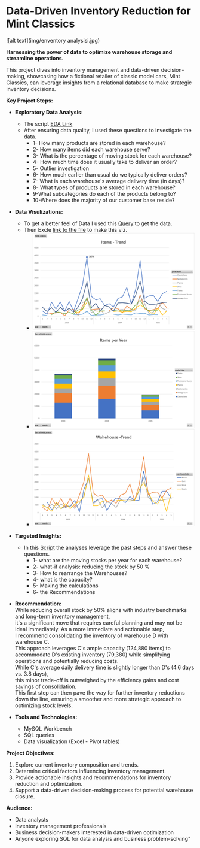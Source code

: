 # Data-Driven Inventory Reduction for Mint Classics
![alt text](img/enventory analysisi.jpg)

**Harnessing the power of data to optimize warehouse storage and streamline operations.**

This project dives into inventory management and data-driven decision-making, showcasing how a fictional retailer of classic model cars, Mint Classics, can leverage insights from a relational database to make strategic inventory decisions.

**Key Project Steps:**

- **Exploratory Data Analysis:** 
  - The script [EDA Link](https://github.com/elsayedg/Data-Driven-Inventory-Reduction-for-Mint-Classics/blob/main/EDA_Script.sql)
  - After ensuring data quality, I used these questions to investigate the data.
    - 1- How many products are stored in each warehouse?
    - 2- How many items did each warehouse serve?
    - 3- What is the percentage of moving stock for each warehouse?
    - 4- How much time does it usually take to deliver an order?
    - 5- Outlier investigation
    - 6- How much earlier than usual do we typically deliver orders?
    - 7- What is each warehouse's average delivery time (in days)?
    - 8- What types of products are stored in each warehouse?
    - 9-What subcategories do each of the products belong to?
    - 10-Where does the majority of our customer base reside?

- **Data Visulizations:**
  - To get a better feel of Data I used this [Query](https://github.com/elsayedg/Data-Driven-Inventory-Reduction-for-Mint-Classics/blob/main/Trend%20Data%20Script.sql) to get the data.
  - Then Excle [link to the file](https://github.com/elsayedg/Data-Driven-Inventory-Reduction-for-Mint-Classics/blob/main/Source/Trend.xlsx) to make this viz.
    - ![alt text](https://github.com/elsayedg/Data-Driven-Inventory-Reduction-for-Mint-Classics/blob/main/img/1-%20items_trend.png)
    - ![alt text](https://github.com/elsayedg/Data-Driven-Inventory-Reduction-for-Mint-Classics/blob/main/img/2-%20Items_per_year.png)
    - ![alt text](https://github.com/elsayedg/Data-Driven-Inventory-Reduction-for-Mint-Classics/blob/main/img/3-%20Warehouse_trend.png)

- **Targeted Insights:**
  - In this [Script](https://github.com/elsayedg/Data-Driven-Inventory-Reduction-for-Mint-Classics/blob/main/Analysis_Script.sql) the analyses leverage the past steps and answer these questions.
    - 1- what are the moving stocks per year for each warehouse?
    - 2- what-if analysis: reducing the stock by 50 %
    - 3- How to rearrange the Warehouses?
    - 4- what is the capacity?
    - 5- Making the calculations
    - 6- the Recommendations 

- **Recommendation:** <br>
    While reducing overall stock by 50% aligns with industry benchmarks and long-term inventory management, <br>
    it's a significant move that requires careful planning and may not be ideal immediately. 
    As a more immediate and actionable step,<br> I recommend consolidating the inventory of warehouse D with warehouse C. 
   <br> This approach leverages C's ample capacity (124,880 items) to accommodate D's existing inventory (79,380) 
    while simplifying operations and potentially reducing costs. <br>
    While C's average daily delivery time is slightly longer than D's (4.6 days vs. 3.8 days), <br>
    this minor trade-off is outweighed by the efficiency gains and cost savings of consolidation. <br>
    This first step can then pave the way for further inventory reductions down the line, 
    ensuring a smoother and more strategic approach to optimizing stock levels.

- **Tools and Technologies:**
  - MySQL Workbench
  - SQL queries
  - Data visualization (Excel - Pivot tables)

**Project Objectives:**

1. Explore current inventory composition and trends.
2. Determine critical factors influencing inventory management.
3. Provide actionable insights and recommendations for inventory reduction and optimization.
4. Support a data-driven decision-making process for potential warehouse closure.

**Audience:**

- Data analysts
- Inventory management professionals
- Business decision-makers interested in data-driven optimization
- Anyone exploring SQL for data analysis and business problem-solving"
